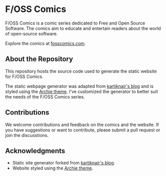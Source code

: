 # F/OSS Comics

F/OSS Comics is a comic series dedicated to Free and Open Source Software. The comics aim to educate and entertain readers about the world of open-source software.

Explore the comics at [fosscomics.com](https://fosscomics.com).

## About the Repository

This repository hosts the source code used to generate the static website for F/OSS Comics.

The static webpage generator was adapted from [kartiknair's blog](https://github.com/kartiknair/blog) and is styled using the [Archie theme](https://github.com/athul/archie). I've customized the generator to better suit the needs of the F/OSS Comics series.

## Contributions

We welcome contributions and feedback on the comics and the website. If you have suggestions or want to contribute, please submit a pull request or join the discusstions.

## Acknowledgments

- Static site generator forked from [kartiknair's blog](https://github.com/kartiknair/blog).
- Website styled using the [Archie theme](https://github.com/athul/archie).

